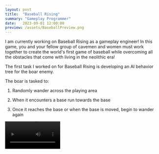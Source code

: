 ```yaml
---
layout: post
title:  "Baseball Rising"
summary: "Gameplay Programmer"
date:   2023-09-01 12:00:00
preview: /assets/BaseballPreview.png
---
```


I am currently working on Baseball Rising as a gameplay engineer! In this game, you and your fellow group of cavemen and women must work together to create the world's first game of baseball while overcoming all the obstacles that come with living in the neolithic era!

The first task I worked on for Baseball Rising is developing an AI behavior tree for the boar enemy.

The boar is tasked to: 

1) Randomly wander across the playing area
  
2) When it encounters a base run towards the base

3) Once it reaches the base or when the base is moved, begin to wander again


<video src='https://github.com/qin-andrew123/qin-andrew123.github.io/assets/71657626/72c818d3-aa46-43b8-b8f1-a99d36eda9d8' width=180/>

My current task is working on refactoring the code base and remove older depricated files since we are currently transitioning to a different methodology to build our code.
